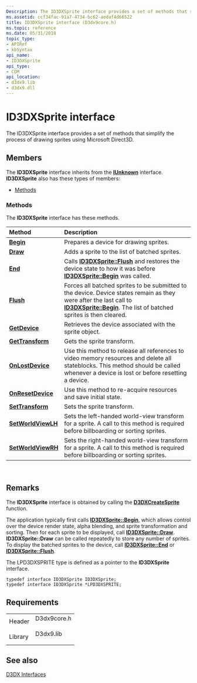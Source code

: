 ```yaml
---
Description: The ID3DXSprite interface provides a set of methods that simplify the process of drawing sprites using Microsoft Direct3D.
ms.assetid: ccf34fac-91a7-4734-bc62-aedaf4d66522
title: ID3DXSprite interface (D3dx9core.h)
ms.topic: reference
ms.date: 05/31/2018
topic_type: 
- APIRef
- kbSyntax
api_name: 
- ID3DXSprite
api_type: 
- COM
api_location: 
- d3dx9.lib
- d3dx9.dll
---
```


# ID3DXSprite interface

The ID3DXSprite interface provides a set of methods that simplify the process of drawing sprites using Microsoft Direct3D.

## Members

The **ID3DXSprite** interface inherits from the [**IUnknown**](/windows/win32/api/unknwn/nn-unknwn-iunknown) interface. **ID3DXSprite** also has these types of members:

-   [Methods](#methods)

### Methods

The **ID3DXSprite** interface has these methods.



| Method                                                | Description                                                                                                                                                                                                                  |
|:------------------------------------------------------|:-----------------------------------------------------------------------------------------------------------------------------------------------------------------------------------------------------------------------------|
| [**Begin**](id3dxsprite--begin.md)                   | Prepares a device for drawing sprites.<br/>                                                                                                                                                                            |
| [**Draw**](id3dxsprite--draw.md)                     | Adds a sprite to the list of batched sprites.<br/>                                                                                                                                                                     |
| [**End**](id3dxsprite--end.md)                       | Calls [**ID3DXSprite::Flush**](id3dxsprite--flush.md) and restores the device state to how it was before [**ID3DXSprite::Begin**](id3dxsprite--begin.md) was called.<br/>                                            |
| [**Flush**](id3dxsprite--flush.md)                   | Forces all batched sprites to be submitted to the device. Device states remain as they were after the last call to [**ID3DXSprite::Begin**](id3dxsprite--begin.md). The list of batched sprites is then cleared.<br/> |
| [**GetDevice**](id3dxsprite--getdevice.md)           | Retrieves the device associated with the sprite object.<br/>                                                                                                                                                           |
| [**GetTransform**](id3dxsprite--gettransform.md)     | Gets the sprite transform.<br/>                                                                                                                                                                                        |
| [**OnLostDevice**](id3dxsprite--onlostdevice.md)     | Use this method to release all references to video memory resources and delete all stateblocks. This method should be called whenever a device is lost or before resetting a device.<br/>                              |
| [**OnResetDevice**](id3dxsprite--onresetdevice.md)   | Use this method to re-acquire resources and save initial state.<br/>                                                                                                                                                   |
| [**SetTransform**](id3dxsprite--settransform.md)     | Sets the sprite transform.<br/>                                                                                                                                                                                        |
| [**SetWorldViewLH**](id3dxsprite--setworldviewlh.md) | Sets the left-handed world-view transform for a sprite. A call to this method is required before billboarding or sorting sprites.<br/>                                                                                 |
| [**SetWorldViewRH**](id3dxsprite--setworldviewrh.md) | Sets the right-handed world-view transform for a sprite. A call to this method is required before billboarding or sorting sprites.<br/>                                                                                |



 

## Remarks

The **ID3DXSprite** interface is obtained by calling the [**D3DXCreateSprite**](d3dxcreatesprite.md) function.

The application typically first calls [**ID3DXSprite::Begin**](id3dxsprite--begin.md), which allows control over the device render state, alpha blending, and sprite transformation and sorting. Then for each sprite to be displayed, call [**ID3DXSprite::Draw**](id3dxsprite--draw.md). **ID3DXSprite::Draw** can be called repeatedly to store any number of sprites. To display the batched sprites to the device, call [**ID3DXSprite::End**](id3dxsprite--end.md) or [**ID3DXSprite::Flush**](id3dxsprite--flush.md).

The LPD3DXSPRITE type is defined as a pointer to the **ID3DXSprite** interface.


```
typedef interface ID3DXSprite ID3DXSprite;
typedef interface ID3DXSprite *LPD3DXSPRITE;
```



## Requirements



|                    |                                                                                        |
|--------------------|----------------------------------------------------------------------------------------|
| Header<br/>  | <dl> <dt>D3dx9core.h</dt> </dl> |
| Library<br/> | <dl> <dt>D3dx9.lib</dt> </dl>   |



## See also

<dl> <dt>

[D3DX Interfaces](dx9-graphics-reference-d3dx-interfaces.md)
</dt> </dl>

 

 